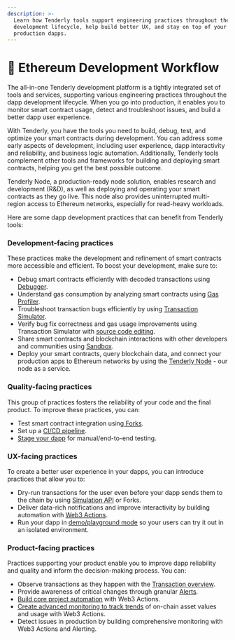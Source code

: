 ```yaml
---
description: >-
  Learn how Tenderly tools support engineering practices throughout the dapp
  development lifecycle, help build better UX, and stay on top of your
  production dapps.
---
```


# 🌊 Ethereum Development Workflow

The all-in-one Tenderly development platform is a tightly integrated set of tools and services, supporting various engineering practices throughout the dapp development lifecycle. When you go into production, it enables you to monitor smart contract usage, detect and troubleshoot issues, and build a better dapp user experience.

With Tenderly, you have the tools you need to build, debug, test, and optimize your smart contracts during development. You can address some early aspects of development, including user experience, dapp interactivity and reliability, and business logic automation. Additionally, Tenderly tools complement other tools and frameworks for building and deploying smart contracts, helping you get the best possible outcome.&#x20;

Tenderly Node, a production-ready node solution, enables research and development (R\&D), as well as deploying and operating your smart contracts as they go live. This node also provides uninterrupted multi-region access to Ethereum networks, especially for read-heavy workloads.

Here are some dapp development practices that can benefit from Tenderly tools:

### **Development-facing practices**&#x20;

These practices make the development and refinement of smart contracts more accessible and efficient. To boost your development, make sure to:

* Debug smart contracts efficiently with decoded transactions using [Debugger](debugger/how-to-use-tenderly-debugger/investigating-a-failed-transaction.md).
* Understand gas consumption by analyzing smart contracts using [Gas Profiler](monitoring/contracts/execution-overview.md#gas-profiler).
* Troubleshoot transaction bugs efficiently by using [Transaction Simulator](simulations-and-forks/how-to-simulate-a-transaction/).
* Verify bug fix correctness and gas usage improvements using Transaction Simulator with [source code editing](simulations-and-forks/how-to-simulate-a-transaction/editing-contract-source.md).
* Share smart contracts and blockchain interactions with other developers and communities using [Sandbox](tenderly-sandbox.md).
* Deploy your smart contracts, query blockchain data, and connect your production apps to Ethereum networks by using the [Tenderly Node](broken-reference) - our node as a service.

### **Quality-facing practices**&#x20;

This group of practices fosters the reliability of your code and the final product. To improve these practices, you can:

* Test smart contract integration using[ Forks](broken-reference).
* Set up a [CI/CD pipeline](simulations-and-forks/integration-guides/ci-cd-pipeline-for-smart-contracts.md).
* [Stage your dapp](simulations-and-forks/integration-guides/instant-staging-qa-environment-for-dapps.md) for manual/end-to-end testing.

### **UX-facing practices**

To create a better user experience in your dapps, you can introduce practices that allow you to:

* Dry-run transactions for the user even before your dapp sends them to the chain by using [Simulation API](broken-reference) or Forks.
* Deliver data-rich notifications and improve interactivity by building automation with [Web3 Actions](web3-gateway/broken-reference/).
* Run your dapp in [demo/playground mode](simulations-and-forks/integration-guides/dapp-playground-mode.md) so your users can try it out in an isolated environment.

### **Product-facing practices**

Practices supporting your product enable you to improve dapp reliability and quality and inform the decision-making process. You can:&#x20;

* Observe transactions as they happen with the [Transaction overview](monitoring/contracts/).
* Provide awareness of critical changes through granular [Alerts](web3-gateway/broken-reference/).
* [Build core project automation](web3-actions/tutorials-and-quickstarts/how-to-send-a-discord-message-about-a-new-uniswap-pool.md) with Web3 Actions.
* [Create advanced monitoring to track trends](web3-actions/tutorials-and-quickstarts/how-to-handle-on-chain-events.md) of on-chain asset values and usage with Web3 Actions.
* Detect issues in production by building comprehensive monitoring with Web3 Actions and Alerting.
